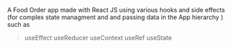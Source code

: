 A Food Order app made with React JS  using various hooks and side effects (for complex state managment and and passing data in the App hierarchy ) such as 
>useEffect
>useReducer
>useContext
>useRef
>useState